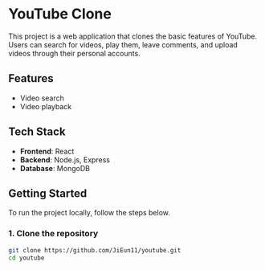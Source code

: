 # YouTube Clone

This project is a web application that clones the basic features of YouTube. Users can search for videos, play them, leave comments, and upload videos through their personal accounts.

## Features

- Video search
- Video playback

## Tech Stack

- **Frontend**: React
- **Backend**: Node.js, Express
- **Database**: MongoDB

## Getting Started

To run the project locally, follow the steps below.

### 1. Clone the repository

```bash
git clone https://github.com/JiEun11/youtube.git
cd youtube
